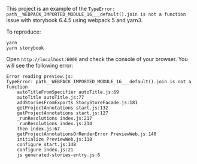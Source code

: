 This project is an example of the `TypeError: path__WEBPACK_IMPORTED_MODULE_16___default().join is not a function` issue with storybook 6.4.5 using webpack 5 and yarn3.

To reproduce:

```shell
yarn
yarn storybook
```

Open `http://localhost:6006` and check the console of your browser. You will see the following error:

```shell
Error reading preview.js:
TypeError: path__WEBPACK_IMPORTED_MODULE_16___default().join is not a function
    autoTitleFromSpecifier autoTitle.js:69
    autoTitle autoTitle.js:77
    addStoriesFromExports StoryStoreFacade.js:181
    getProjectAnnotations start.js:132
    getProjectAnnotations start.js:127
    _runResolutions index.js:217
    _runResolutions index.js:214
    then index.js:67
    getProjectAnnotationsOrRenderError PreviewWeb.js:140
    initialize PreviewWeb.js:118
    configure start.js:148
    configure index.js:21
    js generated-stories-entry.js:6
```
